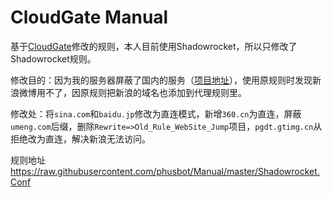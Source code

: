 CloudGate Manual
==========

基于[CloudGate](https://github.com/BurpSuite/Manual)修改的规则，本人目前使用Shadowrocket，所以只修改了Shadowrocket规则。

修改目的：因为我的服务器屏蔽了国内的服务（[项目地址](https://github.com/phusbot/ss-iptables-blockade)），使用原规则时发现新浪微博用不了，因原规则把新浪的域名也添加到代理规则里。

修改处：将`sina.com`和`baidu.jp`修改为直连模式，新增`360.cn`为直连，屏蔽`umeng.com`后缀，删除`Rewrite=>Old_Rule_WebSite_Jump`项目，`pgdt.gtimg.cn`从拒绝改为直连，解决新浪无法访问。

规则地址 https://raw.githubusercontent.com/phusbot/Manual/master/Shadowrocket.Conf
